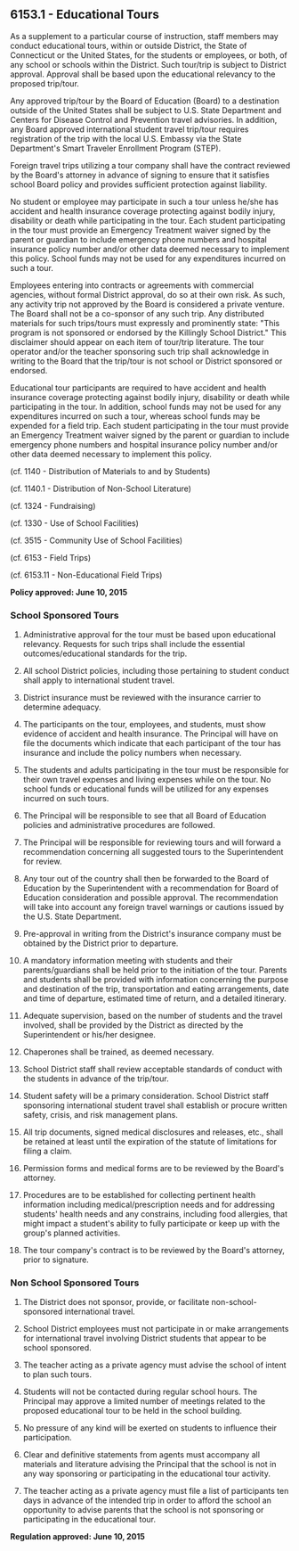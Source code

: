 ## 6153.1 - Educational Tours

As a supplement to a particular course of instruction, staff members may conduct educational tours, within or outside District, the State of Connecticut or the United States, for the students or employees, or both, of any school or schools within the District. Such tour/trip is subject to District approval. Approval shall be based upon the educational relevancy to the proposed trip/tour.

Any approved trip/tour by the Board of Education (Board) to a destination outside of the United States shall be subject to U.S. State Department and Centers for Disease Control and Prevention travel advisories. In addition, any Board approved international student travel trip/tour requires registration of the trip with the local U.S. Embassy via the State Department's Smart Traveler Enrollment Program (STEP).

Foreign travel trips utilizing a tour company shall have the contract reviewed by the Board's attorney in advance of signing to ensure that it satisfies school Board policy and provides sufficient protection against liability.

No student or employee may participate in such a tour unless he/she has accident and health insurance coverage protecting against bodily injury, disability or death while participating in the tour.  Each student participating in the tour must provide an Emergency Treatment waiver signed by the parent or guardian to include emergency phone numbers and hospital insurance policy number and/or other data deemed necessary to implement this policy.  School funds may not be used for any expenditures incurred on such a tour.

Employees entering into contracts or agreements with commercial agencies, without formal District approval, do so at their own risk. As such, any activity trip not approved by the Board is considered a private venture. The Board shall not be a co-sponsor of any such trip. Any distributed materials for such trips/tours must expressly and prominently state: "This program is not sponsored or endorsed by the Killingly School District." This disclaimer should appear on each item of tour/trip literature. The tour operator and/or the teacher sponsoring such trip shall acknowledge in writing to the Board that the trip/tour is not school or District sponsored or endorsed.

Educational tour participants are required to have accident and health insurance coverage protecting against bodily injury, disability or death while participating in the tour.  In addition, school funds may not be used for any expenditures incurred on such a tour, whereas school funds may be expended for a field trip.  Each student participating in the tour must provide an Emergency Treatment waiver signed by the parent or guardian to include emergency phone numbers and hospital insurance policy number and/or other data deemed necessary to implement this policy.

(cf. 1140 - Distribution of Materials to and by Students)

(cf. 1140.1 - Distribution of Non-School Literature)

(cf. 1324 - Fundraising)

(cf. 1330 - Use of School Facilities)

(cf. 3515 - Community Use of School Facilities)

(cf. 6153 - Field Trips)

(cf. 6153.11 - Non-Educational Field Trips)

**Policy approved: June 10, 2015**

### School Sponsored Tours

1.  Administrative approval for the tour must be based upon educational relevancy. Requests for such trips shall include the essential outcomes/educational standards for the trip.

2.  All school District policies, including those pertaining to student conduct shall apply to international student travel.

3.  District insurance must be reviewed with the insurance carrier to determine adequacy.

4.  The participants on the tour, employees, and students, must show evidence of accident and health insurance. The Principal will have on file the documents which indicate that each participant of the tour has insurance and include the policy numbers when necessary.

5.  The students and adults participating in the tour must be responsible for their own travel expenses and living expenses while on the tour. No school funds or educational funds will be utilized for any expenses incurred on such tours.

6.  The Principal will be responsible to see that all Board of Education policies and administrative procedures are followed.

7.  The Principal will be responsible for reviewing tours and will forward a recommendation concerning all suggested tours to the Superintendent for review.

8.  Any tour out of the country shall then be forwarded to the Board of Education by the Superintendent with a recommendation for Board of Education consideration and possible approval. The recommendation will take into account any foreign travel warnings or cautions issued by the U.S. State Department.

9.  Pre-approval in writing from the District's insurance company must be obtained by the District prior to departure.

10.  A mandatory information meeting with students and their parents/guardians shall be held prior to the initiation of the tour. Parents and students shall be provided with information concerning the purpose and destination of the trip, transportation and eating arrangements, date and time of departure, estimated time of return, and a detailed itinerary.

11.  Adequate supervision, based on the number of students and the travel involved, shall be provided by the District as directed by the Superintendent or his/her designee.

12.  Chaperones shall be trained, as deemed necessary.

13.  School District staff shall review acceptable standards of conduct with the students in advance of the trip/tour.

14.  Student safety will be a primary consideration. School District staff sponsoring international student travel shall establish or procure written safety, crisis, and risk management plans.

15.  All trip documents, signed medical disclosures and releases, etc., shall be retained at least until the expiration of the statute of limitations for filing a claim.

16.  Permission forms and medical forms are to be reviewed by the Board's attorney.

17.  Procedures are to be established for collecting pertinent health information including medical/prescription needs and for addressing students' health needs and any constrains, including food allergies, that might impact a student's ability to fully participate or keep up with the group's planned activities.

18.  The tour company's contract is to be reviewed by the Board's attorney, prior to signature.

### Non School Sponsored Tours

1.  The District does not sponsor, provide, or facilitate non-school-sponsored international travel.

2.  School District employees must not participate in or make arrangements for international travel involving District students that appear to be school sponsored.

3.  The teacher acting as a private agency must advise the school of intent to plan such tours.

4.  Students will not be contacted during regular school hours. The Principal may approve a limited number of meetings related to the proposed educational tour to be held in the school building.

5.  No pressure of any kind will be exerted on students to influence their participation.

6.  Clear and definitive statements from agents must accompany all materials and literature advising the Principal that the school is not in any way sponsoring or participating in the educational tour activity.

7.  The teacher acting as a private agency must file a list of participants ten days in advance of the intended trip in order to afford the school an opportunity to advise parents that the school is not sponsoring or participating in the educational tour.

**Regulation approved:  June 10, 2015**

